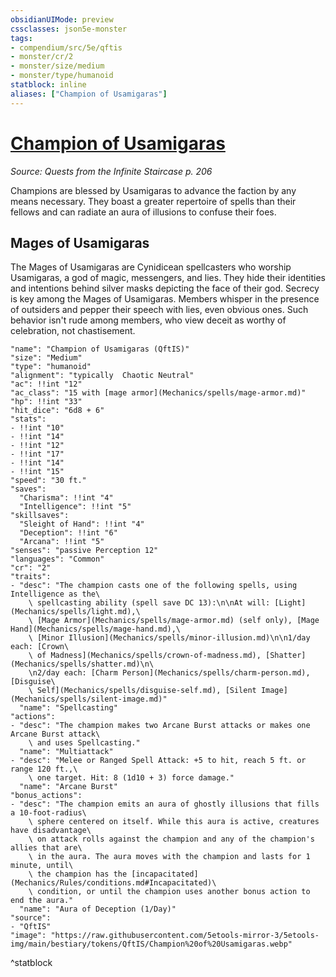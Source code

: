 ```yaml
---
obsidianUIMode: preview
cssclasses: json5e-monster
tags:
- compendium/src/5e/qftis
- monster/cr/2
- monster/size/medium
- monster/type/humanoid
statblock: inline
aliases: ["Champion of Usamigaras"]
---
```

# [Champion of Usamigaras](Mechanics\bestiary\humanoid/champion-of-usamigaras-qftis.md)
*Source: Quests from the Infinite Staircase p. 206*  

Champions are blessed by Usamigaras to advance the faction by any means necessary. They boast a greater repertoire of spells than their fellows and can radiate an aura of illusions to confuse their foes.

## Mages of Usamigaras

The Mages of Usamigaras are Cynidicean spellcasters who worship Usamigaras, a god of magic, messengers, and lies. They hide their identities and intentions behind silver masks depicting the face of their god. Secrecy is key among the Mages of Usamigaras. Members whisper in the presence of outsiders and pepper their speech with lies, even obvious ones. Such behavior isn't rude among members, who view deceit as worthy of celebration, not chastisement.

```statblock
"name": "Champion of Usamigaras (QftIS)"
"size": "Medium"
"type": "humanoid"
"alignment": "typically  Chaotic Neutral"
"ac": !!int "12"
"ac_class": "15 with [mage armor](Mechanics/spells/mage-armor.md)"
"hp": !!int "33"
"hit_dice": "6d8 + 6"
"stats":
- !!int "10"
- !!int "14"
- !!int "12"
- !!int "17"
- !!int "14"
- !!int "15"
"speed": "30 ft."
"saves":
  "Charisma": !!int "4"
  "Intelligence": !!int "5"
"skillsaves":
  "Sleight of Hand": !!int "4"
  "Deception": !!int "6"
  "Arcana": !!int "5"
"senses": "passive Perception 12"
"languages": "Common"
"cr": "2"
"traits":
- "desc": "The champion casts one of the following spells, using Intelligence as the\
    \ spellcasting ability (spell save DC 13):\n\nAt will: [Light](Mechanics/spells/light.md),\
    \ [Mage Armor](Mechanics/spells/mage-armor.md) (self only), [Mage Hand](Mechanics/spells/mage-hand.md),\
    \ [Minor Illusion](Mechanics/spells/minor-illusion.md)\n\n1/day each: [Crown\
    \ of Madness](Mechanics/spells/crown-of-madness.md), [Shatter](Mechanics/spells/shatter.md)\n\
    \n2/day each: [Charm Person](Mechanics/spells/charm-person.md), [Disguise\
    \ Self](Mechanics/spells/disguise-self.md), [Silent Image](Mechanics/spells/silent-image.md)"
  "name": "Spellcasting"
"actions":
- "desc": "The champion makes two Arcane Burst attacks or makes one Arcane Burst attack\
    \ and uses Spellcasting."
  "name": "Multiattack"
- "desc": "Melee or Ranged Spell Attack: +5 to hit, reach 5 ft. or range 120 ft.,\
    \ one target. Hit: 8 (1d10 + 3) force damage."
  "name": "Arcane Burst"
"bonus_actions":
- "desc": "The champion emits an aura of ghostly illusions that fills a 10-foot-radius\
    \ sphere centered on itself. While this aura is active, creatures have disadvantage\
    \ on attack rolls against the champion and any of the champion's allies that are\
    \ in the aura. The aura moves with the champion and lasts for 1 minute, until\
    \ the champion has the [incapacitated](Mechanics/Rules/conditions.md#Incapacitated)\
    \ condition, or until the champion uses another bonus action to end the aura."
  "name": "Aura of Deception (1/Day)"
"source":
- "QftIS"
"image": "https://raw.githubusercontent.com/5etools-mirror-3/5etools-img/main/bestiary/tokens/QftIS/Champion%20of%20Usamigaras.webp"
```
^statblock
